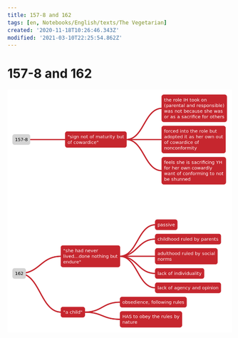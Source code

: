 ```yaml
---
title: 157-8 and 162
tags: [en, Notebooks/English/texts/The Vegetarian]
created: '2020-11-18T10:26:46.343Z'
modified: '2021-03-10T22:25:54.862Z'
---
```


# 157-8 and 162
![157-8 and 162](../maps/157-8+162.svg)
